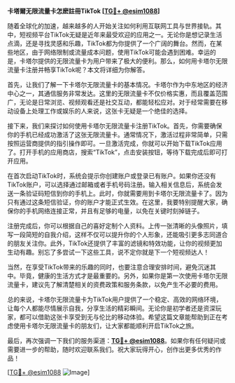 **卡塔爾无限流量卡怎麽註冊TikTok [[TG💪+ @esim1088](https://t.me/s/esim1088)]**

随着全球化的加速，越来越多的人开始关注如何利用互联网工具与世界接轨。其中，短视频平台TikTok无疑是近年来最受欢迎的应用之一。无论你是想记录生活点滴，还是寻找灵感和乐趣，TikTok都为你提供了一个广阔的舞台。然而，在某些地区，由于网络限制或流量成本问题，使用TikTok可能会遇到困难。幸运的是，卡塔尔提供的无限流量卡为用户带来了极大的便利。那么，如何用卡塔尔无限流量卡注册并畅享TikTok呢？本文将详细为你解答。

首先，让我们了解一下卡塔尔无限流量卡的基本情况。卡塔尔作为中东地区的经济中心之一，其通信服务非常发达。这里的无限流量卡不仅价格实惠，而且覆盖范围广，无论是日常浏览、视频观看还是社交互动，都能轻松应对。对于经常需要在移动设备上处理工作或娱乐的人来说，这张卡无疑是一个绝佳的选择。

接下来，我们来探讨如何使用卡塔尔无限流量卡注册TikTok。首先，你需要确保你的手机已经成功激活了这张无限流量卡。通常情况下，激活过程非常简单，只需按照运营商提供的指引操作即可。一旦激活完成，你就可以开始下载TikTok应用了。打开手机的应用商店，搜索“TikTok”，点击安装按钮，等待下载完成后即可打开应用。

在首次启动TikTok时，系统会提示你创建账户或登录已有账户。如果你还没有TikTok账户，可以选择通过邮箱或者手机号码注册。输入相关信息后，系统会发送一条验证码短信到你的手机上。此时，你就需要用到卡塔尔无限流量卡了。因为只有通过这条短信验证，你的账户才能正式生效。在这里，我要特别提醒大家，确保你的手机网络连接正常，并且有足够的电量，以免在关键时刻掉链子。

注册完成后，你可以根据自己的喜好定制个人资料。上传一张清晰的头像照片，填写一段简短的自我介绍，这样不仅可以提升你的个人形象，还能吸引更多志同道合的朋友关注你。此外，TikTok还提供了丰富的滤镜和特效功能，让你的视频更加生动有趣。别忘了多尝试一下这些工具，说不定你就是下一个短视频达人！

当然，在享受TikTok带来的乐趣的同时，也要注意合理安排时间，避免沉迷其中。毕竟，健康的生活方式才是最重要的。另外，如果你是第一次使用卡塔尔无限流量卡，建议先了解清楚相关的资费政策和服务条款，以免产生不必要的费用。

总的来说，卡塔尔无限流量卡为TikTok用户提供了一个稳定、高效的网络环境，让每个人都能尽情展示自我，分享生活的精彩瞬间。无论你是初学者还是资深玩家，都可以借助这张卡享受到无与伦比的移动体验。希望这篇文章能帮助到正在考虑使用卡塔尔无限流量卡的朋友们，让大家都能顺利开启TikTok之旅。

最后，再次强调一下我们的服务渠道：**[TG💪+ @esim1088](https://t.me/s/esim1088)**。如果你有任何疑问或需要进一步的帮助，随时欢迎联系我们。祝大家玩得开心，创作出更多优秀的作品！

[[TG💪+ @esim1088](https://t.me/s/esim1088) ![Image](https://i.postimg.cc/4NQfJmqS/Snipaste-2025-05-13-00-14-12.png)]